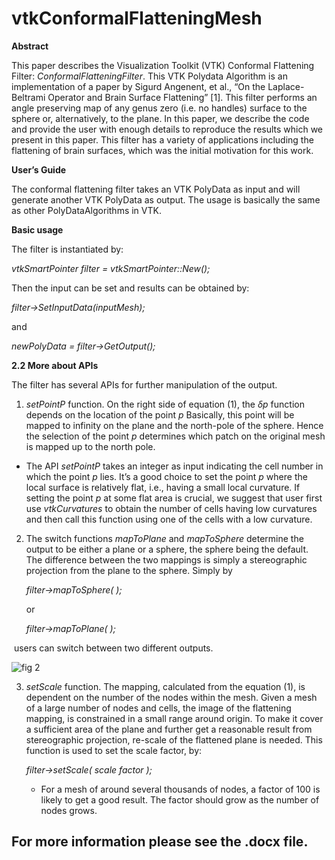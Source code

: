 # vtkConformalFlatteningMesh

**Abstract**

This paper describes the Visualization Toolkit (VTK) Conformal Flattening Filter: *ConformalFlatteningFilter​*. This VTK Polydata Algorithm is an implementation of a paper by Sigurd Angenent, et al., “On the Laplace-Beltrami Operator and Brain Surface Flattening” [1]. This filter performs an angle preserving map of any genus zero (i.e. no handles) surface to the sphere or, alternatively, to the plane. In this paper, we describe the code and provide the user with enough details to reproduce the results which we present in this paper. This filter has a variety of applications including the flattening of brain surfaces, which was the initial motivation for this work.



**User’s Guide**

The conformal flattening filter takes an VTK PolyData as input and will generate another VTK PolyData as output. The usage is basically the same as other PolyDataAlgorithms in VTK.

 

**Basic usage**

The filter is instantiated by:

 

*vtkSmartPointer filter =* *vtkSmartPointer::New();*

 

Then the input can be set and results can be obtained by:

 

*filter->SetInputData(inputMesh);*

and

*newPolyData = filter->GetOutput();*

 

**2.2 More about APIs**

The filter has several APIs for further manipulation of the output.

1. *setPointP* function. On the right side of equation (1), the  *δp* function depends on the location of the point *p*  Basically, this point will be mapped to infinity on the plane and the north-pole of the sphere. Hence the selection of the point $p$ determines which patch on the original mesh is mapped up to the north pole. 

- The API *setPointP* takes an integer as input indicating the cell number in which the point *p*  lies. It’s a good choice to set the point *p* where the local surface is relatively flat, i.e., having a small local curvature. If setting the point *p* at some flat area is crucial, we suggest that user first use *vtkCurvatures* to obtain the number of cells having low curvatures and then call this function using one of the cells with a low curvature.

2. The switch functions *mapToPlane* and *mapToSphere* determine the output to be either a plane or a sphere, the sphere being the default. The difference between the two mappings is simply a stereographic projection from the plane to the sphere. Simply by

   *filter->mapToSphere( );*

   or

   *filter->mapToPlane( );*

​	users can switch between two different outputs.

![fig 2](https://raw.githubusercontent.com/Flesh12138/pic/master/pic_1.png?token=AEZVD2TW4EKV2XM6XIBAJATBPA2KU)

3. *setScale* function. The mapping, calculated from the equation (1), is dependent on the number of the nodes within the mesh. Given a mesh of a large number of nodes and cells, the image of the flattening mapping, is constrained in a small range around origin. To make it cover a sufficient area of the plane and further get a reasonable result from stereographic projection, re-scale of the flattened plane is needed. This function is used to set the scale factor, by:

   *filter->setScale( scale factor );*

   - For a mesh of around several thousands of nodes, a factor of 100 is likely to get a good result. The factor should grow as the number of nodes grows.

## For more information please see the .docx file.

